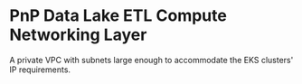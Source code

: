 # PnP Data Lake ETL Compute Networking Layer

A private VPC with subnets large enough to accommodate the EKS clusters' IP requirements.